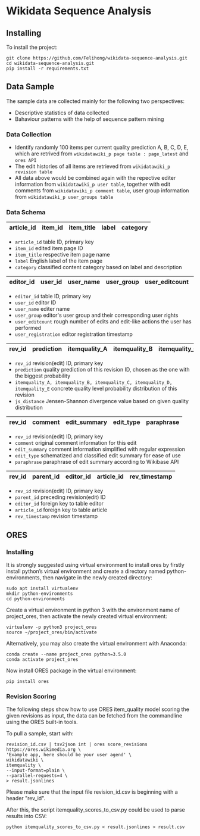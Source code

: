 # Wikidata Sequence Analysis

## Installing  
To install the project:
```
git clone https://github.com/Felihong/wikidata-sequence-analysis.git
cd wikidata-sequence-analysis.git
pip install -r requirements.txt
```

## Data Sample

The sample data are collected mainly for the following two perspectives: 

* Descriptive statistics of data collected
* Bahaviour patterns with the help of sequence pattern mining

### Data Collection 
* Identify randomly 100 items per current quality prediction A, B, C, D, E, which are retrived from ```wikidatawiki_p page table : page_latest``` and ```ores API```
* The edit histories of all items are retrieved from ```wikidatawiki_p revision table```
* All data above would be combined again with the repective editer information from ```wikidatawiki_p user table```, together with edit comments from ```wikidatawiki_p comment table```, user group information from ```wikidatawiki_p user_groups table```

### Data Schema
| article_id | item_id | item_title | label | category|
| :---: | :---: | :---: | :---: | :---: |

* ```article_id``` table ID, primary key
* ```item_id``` edited item page ID
* ```item_title``` respective item page name 
* ```label``` English label of the item page
* ```category``` classified content category based on label and description

| editor_id | user_id | user_name | user_group | user_editcount | user_registration |
| :---: | :---: | :---: | :---: | :---: | :---: |

* ```editor_id```  table ID, primary key
* ```user_id```  editor ID
* ```user_name``` editer name 
* ```user_group``` editor's user group and their corresponding user rights
* ```user_editcount``` rough number of edits and edit-like actions the user has performed
* ```user_registration``` editor registration timestamp

| rev_id | prediction | itemquality_A | itemquality_B | itemquality_C | itemquality_D | itemquality_E |js_distance |
| :---: | :---: | :---: | :---: | :---: | :---: | :---: |  :---: |

* ```rev_id```  revision(edit) ID, primary key
* ```prediction``` quality prediction of this revision ID, chosen as the one with the biggest probability 
* ```itemquality_A, itemquality_B, itemquality_C, itemquality_D, itemquality_E``` concrete quality level probability distribution of this revision
* ```js_distance``` Jensen-Shannon divergence value based on given quality distribution

| rev_id | comment| edit_summary | edit_type | paraphrase |
| :---: | :---: | :---: | :---: | :---: | 

* ```rev_id``` revision(edit) ID, primary key
* ```comment```  original comment information for this edit
* ```edit_summary```  comment information simplified with regular expression
* ```edit_type```  schematized and classified edit summary for ease of use
* ```paraphrase```  paraphrase of edit summary according to Wikibase API 

| rev_id | parent_id | editor_id | article_id | rev_timestamp |
| :---: | :---: | :---: | :---: | :---: | 

* ```rev_id```  revision(edit) ID, primary key
* ```parent_id```  preceding revision(edit) ID
* ```editor_id```  foreign key to table editor 
* ```article_id```  foreign key to table article
* ```rev_timestamp``` revision timestamp

## ORES

### Installing
It is strongly suggested using virtual environment to install ores by firstly install python’s virtual environment and create a directory named python-environments, then navigate in the newly created directory:
```
sudo apt install virtualenv
mkdir python-environments
cd python-environments
```
Create a virtual environment in python 3 with the environment name of project_ores, then activate the newly created virtual environment:
```
virtualenv -p python3 project_ores
source ~/project_ores/bin/activate
```
Alternatively, you may also create the virtual environment with Anaconda:
```
conda create --name project_ores python=3.5.0
conda activate project_ores
```
Now install ORES package in the virtual environment:
```
pip install ores
```

### Revision Scoring 
The following steps show how to use ORES item_quality model scoring the given revisions as input, the data can be fetched from the commandline using the ORES built-in tools.

To pull a sample, start with:
```
revision_id.csv | tsv2json int | ores score_revisions https://ores.wikimedia.org \
'Example app, here should be your user agend' \
wikidatawiki \
itemquality \
--input-format=plain \
--parallel-requests=4 \
> result.jsonlines
```
Please make sure that the input file revision_id.csv is beginning with a header "rev_id". 

After this, the script itemquality_scores_to_csv.py could be used to parse results into CSV:
```
python itemquality_scores_to_csv.py < result.jsonlines > result.csv
```